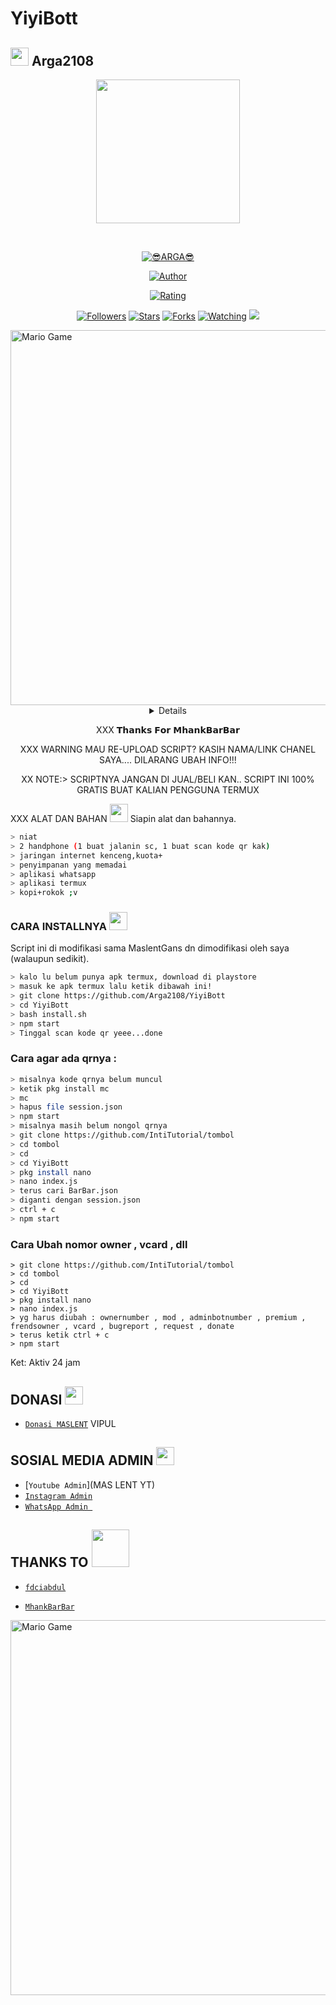 # YiyiBott
## <img src="https://github.com/TheDudeThatCode/TheDudeThatCode/blob/master/Assets/Hi.gif" width="29px"> Arga2108
<p align="center">
<img src="https://raw.githubusercontent.com/Arga2108/YiyiBott/main/Arga2108/YiyiBott.jpg" width="230" height="230"/>
</p>
<br>



<p align="center">
<a href="#"><img title="😎ARGA😎" src="https://img.shields.io/badge/YIYI-green?colorA=%23ff0000&colorB=%23017e40&style=for-the-badge"></a>
</p>
<p align="center">
<a href="https://github.com/Arga2108"><img title="Author" src="https://img.shields.io/badge/ARGA-PRATAMA-orange.svg?style=for-the-badge&logo=github"></a>
</p>
<p align="center">
<a href="https://www.codefactor.io/repository/github/A187ID/AR15BOT"><img title="Rating" src="https://www.codefactor.io/repository/github/ichi-lent/ichi/badge/main"></a>
</p>
<p align="center">
<a href="https://github.com/Arga2108/YiyiBott/followers"><img title="Followers" src="https://img.shields.io/github/followers/Arga2108?color=blue&style=flat-square"></a>
<a href="https://github.com/Arga2108/YiyiBott/stargazers/"><img title="Stars" src="https://img.shields.io/github/stars/Arga2108/YiyiBott?color=red&style=flat-square"></a>
<a href="https://github.com/Arga2108/YiyiBott/network/members"><img title="Forks" src="https://img.shields.io/github/forks/Arga2108/YiyiBott?color=red&style=flat-square"></a>
<a href="https://github.com/Arga2108/YiyiBott/watchers"><img title="Watching" src="https://img.shields.io/github/watchers/Arga2108/YiyiBott?label=Watchers&color=blue&style=flat-square"></a>
<a href="https://hits.seeyoufarm.com"><img src="https://hits.seeyoufarm.com/api/count/incr/badge.svg?url=https%3A%2F%2Fgithub.com%2FA187ID%2FAR15BOT&count_bg=%2379C83D&title_bg=%23555555&icon=probot.svg&icon_color=%2300FF6D&title=hits&edge_flat=false"/></a>
</p>
<img src="https://github.com/TheDudeThatCode/TheDudeThatCode/blob/master/Assets/Developer.gif" alt="Mario Game" width="600" />
<div align="center">
<details>
 
</details>

XXX 𝗧𝗵𝗮𝗻𝗸𝘀 𝗙𝗼𝗿 𝗠𝗵𝗮𝗻𝗸𝗕𝗮𝗿𝗕𝗮𝗿

XXX WARNING
MAU RE-UPLOAD SCRIPT? KASIH NAMA/LINK CHANEL SAYA.... DILARANG UBAH INFO!!!

XX NOTE:> 
SCRIPTNYA JANGAN DI JUAL/BELI KAN.. SCRIPT INI 100% GRATIS BUAT KALIAN PENGGUNA TERMUX
</div>

XXX ALAT DAN BAHAN <img src="https://github.com/TheDudeThatCode/TheDudeThatCode/blob/master/Assets/Mario_Hello_Big.gif" width="29px">
Siapin alat dan bahannya.
```bash
> niat
> 2 handphone (1 buat jalanin sc, 1 buat scan kode qr kak)
> jaringan internet kenceng,kuota+
> penyimpanan yang memadai
> aplikasi whatsapp
> aplikasi termux
> kopi+rokok ;v
```

### CARA INSTALLNYA  <img src="https://github.com/TheDudeThatCode/TheDudeThatCode/blob/master/Assets/hmm.gif" width="29px">
Script ini di modifikasi sama MaslentGans dn dimodifikasi oleh saya (walaupun sedikit).
```bash
> kalo lu belum punya apk termux, download di playstore
> masuk ke apk termux lalu ketik dibawah ini!
> git clone https://github.com/Arga2108/YiyiBott
> cd YiyiBott
> bash install.sh
> npm start
> Tinggal scan kode qr yeee...done
```

### Cara agar ada qrnya :
```bash
> misalnya kode qrnya belum muncul
> ketik pkg install mc
> mc
> hapus file session.json
> npm start
> misalnya masih belum nongol qrnya
> git clone https://github.com/IntiTutorial/tombol
> cd tombol
> cd
> cd YiyiBott
> pkg install nano
> nano index.js
> terus cari BarBar.json
> diganti dengan session.json
> ctrl + c
> npm start
```

### Cara Ubah nomor owner , vcard , dll
```
> git clone https://github.com/IntiTutorial/tombol
> cd tombol
> cd
> cd YiyiBott
> pkg install nano
> nano index.js
> yg harus diubah : ownernumber , mod , adminbotnumber , premium , frendsowner , vcard , bugreport , request , donate 
> terus ketik ctrl + c
> npm start
```

Ket: Aktiv 24 jam

## DONASI <img src="https://github.com/TheDudeThatCode/TheDudeThatCode/blob/master/Assets/coin.gif" width="29px">
* [`Donasi MASLENT`](08165466368) VIPUL


## SOSIAL MEDIA ADMIN <img src="https://github.com/TheDudeThatCode/TheDudeThatCode/blob/master/Assets/powerup.gif" width="29px">

* [`Youtube Admin`](MAS LENT YT)
* [`Instagram Admin`](https://instagram.com/_maslent11)
* [`WhatsApp Admin `](https://wa.me/+628165466368)
## THANKS TO <img src="https://github.com/TheDudeThatCode/TheDudeThatCode/blob/master/Assets/Handshake.gif" width="60px">

* [`fdciabdul`](https://github.com/fdciabdul/termux-whatsapp-bot)

* [`MhankBarBar`](https://github.com/MhankBarBar/whatsapp-bot)
<img src="https://github.com/TheDudeThatCode/TheDudeThatCode/blob/master/Assets/Mario_Gameplay.gif" alt="Mario Game" width="600" />




